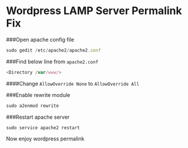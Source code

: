 # Wordpress LAMP Server Permalink Fix

###Open apache config file

```javascript
sudo gedit /etc/apache2/apache2.conf
```

###Find below line from `apache2.conf`
```javascript
<Directory /var/www/>
```

####Change `AllowOverride None` to `AllowOverride All`

###Enable rewrite module
```javascript
sudo a2enmod rewrite
```

###Restart apache server
```javascript
sudo service apache2 restart
```

Now enjoy wordpress permalink